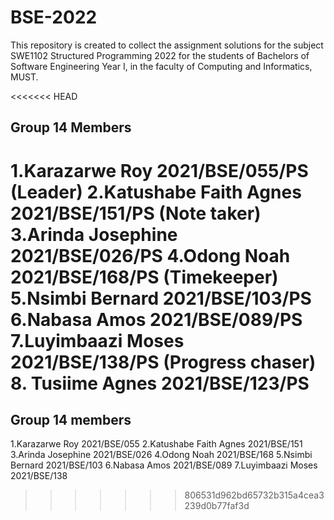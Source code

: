 # BSE-2022
This repository is created to collect the assignment solutions for the subject SWE1102 Structured Programming 2022
 for the students of Bachelors of Software Engineering  Year I, in the faculty of Computing and Informatics, MUST.



<<<<<<< HEAD
## Group 14 Members


1.Karazarwe Roy 2021/BSE/055/PS (Leader)
2.Katushabe Faith Agnes 2021/BSE/151/PS (Note taker)
3.Arinda Josephine 2021/BSE/026/PS
4.Odong Noah 2021/BSE/168/PS (Timekeeper)
5.Nsimbi Bernard 2021/BSE/103/PS
6.Nabasa Amos 2021/BSE/089/PS
7.Luyimbaazi Moses 2021/BSE/138/PS (Progress chaser)
8. Tusiime Agnes 2021/BSE/123/PS
=======
## Group 14 members

1.Karazarwe Roy 2021/BSE/055
2.Katushabe Faith Agnes 2021/BSE/151
3.Arinda Josephine 2021/BSE/026
4.Odong Noah 2021/BSE/168
5.Nsimbi Bernard 2021/BSE/103
6.Nabasa Amos 2021/BSE/089
7.Luyimbaazi Moses 2021/BSE/138
>>>>>>> 806531d962bd65732b315a4cea3239d0b77faf3d
